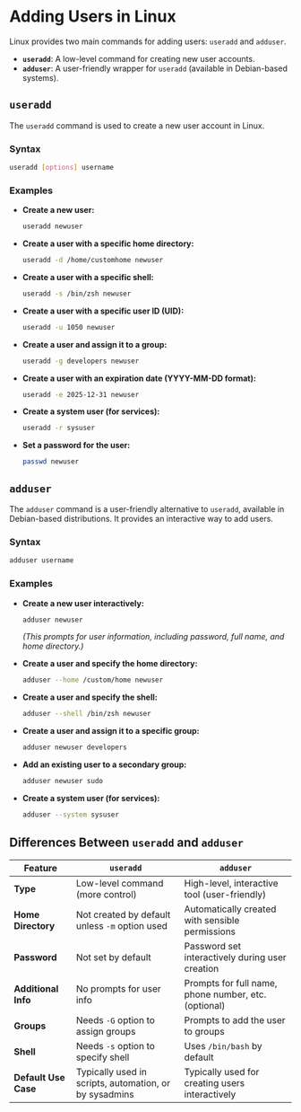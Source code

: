 # **Adding Users in Linux**  

Linux provides two main commands for adding users: `useradd` and `adduser`.  

- **`useradd`**: A low-level command for creating new user accounts.  
- **`adduser`**: A user-friendly wrapper for `useradd` (available in Debian-based systems).  


## **`useradd`**  
The `useradd` command is used to create a new user account in Linux.  

### **Syntax**  
```bash
useradd [options] username
```

### **Examples**  

- **Create a new user:**  
  ```bash
  useradd newuser
  ```

- **Create a user with a specific home directory:**  
  ```bash
  useradd -d /home/customhome newuser
  ```

- **Create a user with a specific shell:**  
  ```bash
  useradd -s /bin/zsh newuser
  ```

- **Create a user with a specific user ID (UID):**  
  ```bash
  useradd -u 1050 newuser
  ```

- **Create a user and assign it to a group:**  
  ```bash
  useradd -g developers newuser
  ```

- **Create a user with an expiration date (YYYY-MM-DD format):**  
  ```bash
  useradd -e 2025-12-31 newuser
  ```

- **Create a system user (for services):**  
  ```bash
  useradd -r sysuser
  ```

- **Set a password for the user:**  
  ```bash
  passwd newuser
  ```


## **`adduser`**  
The `adduser` command is a user-friendly alternative to `useradd`, available in Debian-based distributions. It provides an interactive way to add users.  

### **Syntax**  
```bash
adduser username
```

### **Examples**  

- **Create a new user interactively:**  
  ```bash
  adduser newuser
  ```
  *(This prompts for user information, including password, full name, and home directory.)*  

- **Create a user and specify the home directory:**  
  ```bash
  adduser --home /custom/home newuser
  ```

- **Create a user and specify the shell:**  
  ```bash
  adduser --shell /bin/zsh newuser
  ```

- **Create a user and assign it to a specific group:**  
  ```bash
  adduser newuser developers
  ```

- **Add an existing user to a secondary group:**  
  ```bash
  adduser newuser sudo
  ```

- **Create a system user (for services):**  
  ```bash
  adduser --system sysuser
  ```


## **Differences Between `useradd` and `adduser`**

| **Feature**               | **`useradd`**                                  | **`adduser`**                                      |
|---------------------------|------------------------------------------------|----------------------------------------------------|
| **Type**                   | Low-level command (more control)               | High-level, interactive tool (user-friendly)       |
| **Home Directory**         | Not created by default unless `-m` option used | Automatically created with sensible permissions    |
| **Password**               | Not set by default                             | Password set interactively during user creation   |
| **Additional Info**        | No prompts for user info                       | Prompts for full name, phone number, etc. (optional)|
| **Groups**                 | Needs `-G` option to assign groups             | Prompts to add the user to groups                  |
| **Shell**                  | Needs `-s` option to specify shell             | Uses `/bin/bash` by default                        |
| **Default Use Case**       | Typically used in scripts, automation, or by sysadmins | Typically used for creating users interactively    |
